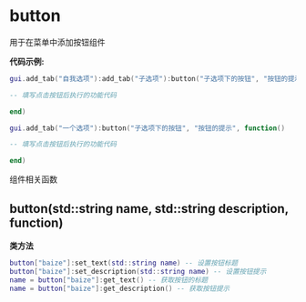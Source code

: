 # button

用于在菜单中添加按钮组件

**代码示例:**
```lua
gui.add_tab("自我选项"):add_tab("子选项"):button("子选项下的按钮", "按钮的提示", function()

-- 填写点击按钮后执行的功能代码

end)

gui.add_tab("一个选项"):button("子选项下的按钮", "按钮的提示", function()

-- 填写点击按钮后执行的功能代码

end)
```

组件相关函数

## button(std::string name, std::string description, function)
**类方法**
```lua
button["baize"]:set_text(std::string name) -- 设置按钮标题
button["baize"]:set_description(std::string name) -- 设置按钮提示
name = button["baize"]:get_text() -- 获取按钮的标题
name = button["baize"]:get_description() -- 获取按钮提示
```

